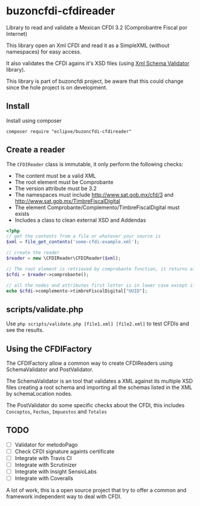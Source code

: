 # buzoncfdi-cfdireader

Library to read and validate a Mexican CFDI 3.2 (Comprobantre Fiscal por Internet)

This library open an Xml CFDI and read it as a SimpleXML (without namespaces) for easy access.

It also validates the CFDI agains it's XSD files
(using [Xml Schema Validator](https://github.com/eclipxe13/XmlSchemaValidator) library).

This library is part of buzoncfdi project, be aware that this could change since the hole project is on development.

## Install

Install using composer

```
composer require "eclipxe/buzoncfdi-cfdireader"
```

## Create a reader

The `CFDIReader` class is immutable, it only perform the following checks:

* The content must be a valid XML
* The root element must be Comprobante
* The version attribute must be 3.2
* The namespaces must include http://www.sat.gob.mx/cfd/3 and http://www.sat.gob.mx/TimbreFiscalDigital
* The element Comprobante/Complemento/TimbreFiscalDigital must exists
* Includes a class to clean external XSD and Addendas

```php
<?php
// get the contents from a file or whatever your source is
$xml = file_get_contents('some-cfdi-example.xml');

// create the reader
$reader = new \CFDIReader\CFDIReader($xml);

// The root element is retrieved by comprobante function, it returns always a new instance (cloned) of the root element
$cfdi = $reader->comprobante();

// all the nodes and attributes first letter is in lower case except if the attribute is all upper case
echo $cfdi->complemento->timbreFiscalDigital["UUID"];
```

## scripts/validate.php

Use `php scripts/validate.php [file1.xml] [file2.xml]` to test CFDIs and see the results.

## Using the CFDIFactory

The CFDIFactory allow a common way to create CFDIReaders using SchemaValidator and PostValidator.

The SchemaValidator is an tool that validates a XML against its multiple XSD files creating a root schema and importing
all the schemas listed in the XML by schemaLocation nodes.

The PostValidator do some specific checks about the CFDI, this includes `Conceptos`, `Fechas`, `Impuestos` and `Totales`

## TODO

- [ ] Validator for metodoPago
- [ ] Check CFDI signature againts certificate
- [ ] Integrate with Travis CI
- [ ] Integrate with Scrutinizer
- [ ] Integrate with Insight SensioLabs
- [ ] Integrate with Coveralls

A lot of work, this is a open source project that try to offer a common and framework independent way to deal with CFDI.

